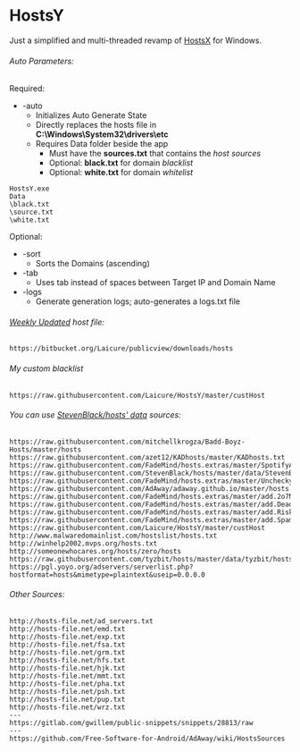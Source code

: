 # HostsY
Just a simplified and multi-threaded revamp of [HostsX](http://github.com/Laicure/HostsX) for Windows.

###### Auto Parameters:
Required:
* \-auto
	* Initializes Auto Generate State
	* Directly replaces the hosts file in **C:\\Windows\\System32\\drivers\\etc**
	* Requires Data folder beside the app
		* Must have the **sources.txt** that contains the _host sources_
		* Optional: **black.txt** for domain _blacklist_
		* Optional: **white.txt** for domain _whitelist_
```
HostsY.exe
Data
\black.txt
\source.txt
\white.txt
```

Optional:
* \-sort
	* Sorts the Domains (ascending)
* \-tab
	* Uses tab instead of spaces between Target IP and Domain Name
* \-logs
	* Generate generation logs; auto-generates a logs.txt file

###### [Weekly Updated](https://forum.xda-developers.com/showpost.php?p=68978460&postcount=2) host file:
```
https://bitbucket.org/Laicure/publicview/downloads/hosts
```
###### My custom blacklist
```
https://raw.githubusercontent.com/Laicure/HostsY/master/custHost
```
###### You can use [StevenBlack/hosts' data](https://github.com/StevenBlack/hosts/tree/master/data) sources:
```
https://raw.githubusercontent.com/mitchellkrogza/Badd-Boyz-Hosts/master/hosts
https://raw.githubusercontent.com/azet12/KADhosts/master/KADhosts.txt
https://raw.githubusercontent.com/FadeMind/hosts.extras/master/SpotifyAds/hosts
https://raw.githubusercontent.com/StevenBlack/hosts/master/data/StevenBlack/hosts
https://raw.githubusercontent.com/FadeMind/hosts.extras/master/UncheckyAds/hosts
https://raw.githubusercontent.com/AdAway/adaway.github.io/master/hosts.txt
https://raw.githubusercontent.com/FadeMind/hosts.extras/master/add.2o7Net/hosts
https://raw.githubusercontent.com/FadeMind/hosts.extras/master/add.Dead/hosts
https://raw.githubusercontent.com/FadeMind/hosts.extras/master/add.Risk/hosts
https://raw.githubusercontent.com/FadeMind/hosts.extras/master/add.Spam/hosts
https://raw.githubusercontent.com/Laicure/HostsY/master/custHost
http://www.malwaredomainlist.com/hostslist/hosts.txt
http://winhelp2002.mvps.org/hosts.txt
http://someonewhocares.org/hosts/zero/hosts
https://raw.githubusercontent.com/tyzbit/hosts/master/data/tyzbit/hosts
https://pgl.yoyo.org/adservers/serverlist.php?hostformat=hosts&mimetype=plaintext&useip=0.0.0.0
```
###### Other Sources:
```
http://hosts-file.net/ad_servers.txt
http://hosts-file.net/emd.txt
http://hosts-file.net/exp.txt
http://hosts-file.net/fsa.txt
http://hosts-file.net/grm.txt
http://hosts-file.net/hfs.txt
http://hosts-file.net/hjk.txt
http://hosts-file.net/mmt.txt
http://hosts-file.net/pha.txt
http://hosts-file.net/psh.txt
http://hosts-file.net/pup.txt
http://hosts-file.net/wrz.txt
---
https://gitlab.com/gwillem/public-snippets/snippets/28813/raw
---
https://github.com/Free-Software-for-Android/AdAway/wiki/HostsSources
```
